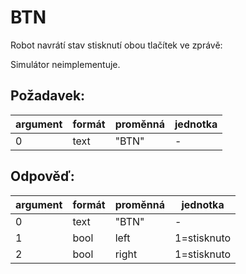# BTN

Robot navrátí stav stisknutí obou tlačítek ve zprávě:

Simulátor neimplementuje.

## Požadavek:

| argument | formát | proměnná | jednotka | 
|----------|--------|----------|----------|
| 0        | text   | "BTN"    | -        |

## Odpověď:

| argument | formát | proměnná | jednotka    | 
|----------|--------|----------|-------------|
| 0        | text   | "BTN"    | -           |
| 1        | bool   | left     | 1=stisknuto |
| 2        | bool   | right    | 1=stisknuto |